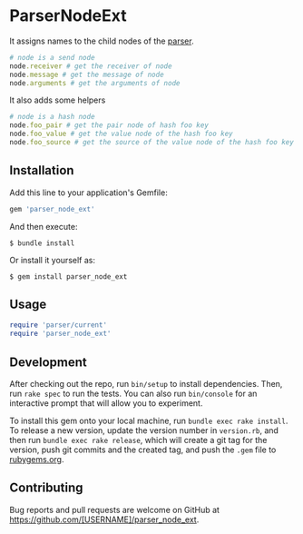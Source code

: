 # ParserNodeExt

It assigns names to the child nodes of the [parser](https://rubygems.org/gems/parser).

```ruby
# node is a send node
node.receiver # get the receiver of node
node.message # get the message of node
node.arguments # get the arguments of node
```

It also adds some helpers

```ruby
# node is a hash node
node.foo_pair # get the pair node of hash foo key
node.foo_value # get the value node of the hash foo key
node.foo_source # get the source of the value node of the hash foo key
```

## Installation

Add this line to your application's Gemfile:

```ruby
gem 'parser_node_ext'
```

And then execute:

    $ bundle install

Or install it yourself as:

    $ gem install parser_node_ext

## Usage

```ruby
require 'parser/current'
require 'parser_node_ext'
```

## Development

After checking out the repo, run `bin/setup` to install dependencies. Then, run `rake spec` to run the tests. You can also run `bin/console` for an interactive prompt that will allow you to experiment.

To install this gem onto your local machine, run `bundle exec rake install`. To release a new version, update the version number in `version.rb`, and then run `bundle exec rake release`, which will create a git tag for the version, push git commits and the created tag, and push the `.gem` file to [rubygems.org](https://rubygems.org).

## Contributing

Bug reports and pull requests are welcome on GitHub at https://github.com/[USERNAME]/parser_node_ext.
